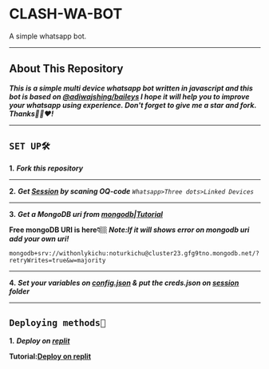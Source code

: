 # CLASH-WA-BOT
A simple whatsapp bot.
________________________
## About This Repository
***This is a simple multi device whatsapp bot written in javascript and this bot is based on [@adiwajshing/baileys](https://github.com/whiskeySockets/Baileys) I hope it will help you to improve your whatsapp using experience. Don't forget to give me a star and fork. Thanks🙏🏼❤️!***
________________________
## ```SET UP🛠️```
**1.** ***Fork this repository***
________________________
**2.** ***Get [Session]() by scaning OQ-code***
*```Whatsapp>Three dots>Linked Devices```*
________________________
**3.** ***Get a MongoDB uri from [mongodb](https://www.mongodb.com)|[Tutorial]()***

**Free mongoDB URI is here👇🏼**
***Note:If it will shows error on mongodb uri add your own uri!***
```
mongodb+srv://withonlykichu:noturkichu@cluster23.gfg9tno.mongodb.net/?retryWrites=true&w=majority
```
________________________
**4.** ***Set your variables on [config.json](https://github.com/TOXIC-KICHUX/CLASH-WA-BOT/blob/master/config.json) & put the creds.json on [session](https://github.com/TOXIC-KICHUX/CLASH-WA-BOT/tree/master/session) folder***
________________________
## ```Deploying methods🚧```
**1.** ***Deploy on [replit](https://replit.com)***

**Tutorial:[Deploy on replit]()**
